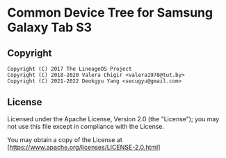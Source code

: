 # Common Device Tree for Samsung Galaxy Tab S3

## Copyright

```xxx
Copyright (C) 2017 The LineageOS Project
Copyright (C) 2018-2020 Valera Chigir <valera1978@tut.by>
Copyright (C) 2021-2022 Deokgyu Yang <secugyu@gmail.com>
```

## License

Licensed under the Apache License, Version 2.0 (the "License"); you may not use this file except in compliance with the License.

You may obtain a copy of the License at [https://www.apache.org/licenses/LICENSE-2.0.html]
